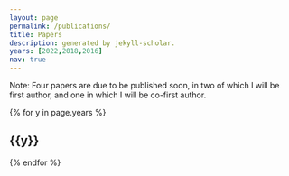 ```yaml
---
layout: page
permalink: /publications/
title: Papers
description: generated by jekyll-scholar.
years: [2022,2018,2016]
nav: true
---
```


<div class="publications">

Note: Four papers are due to be published soon, in two of which I will be first author, and one in which I will be co-first author.

{% for y in page.years %}
  <h2 class="year">{{y}}</h2>
{% endfor %}

</div>




